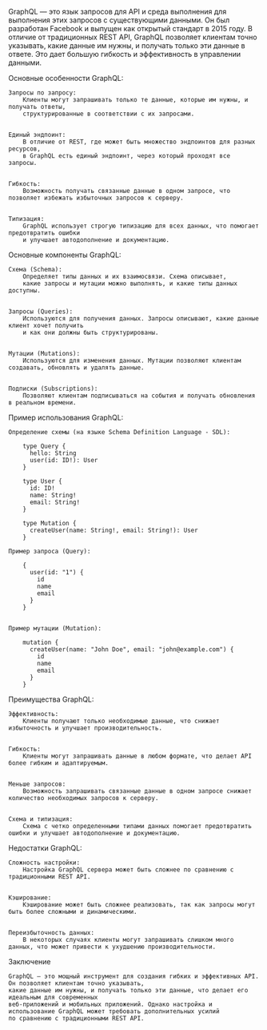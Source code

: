 
GraphQL — это язык запросов для API и среда выполнения для выполнения этих запросов с существующими данными.
Он был разработан Facebook и выпущен как открытый стандарт в 2015 году. В отличие от традиционных REST API,
GraphQL позволяет клиентам точно указывать, какие данные им нужны, и получать только эти данные в ответе.
Это дает большую гибкость и эффективность в управлении данными.


Основные особенности GraphQL:

    Запросы по запросу:
        Клиенты могут запрашивать только те данные, которые им нужны, и получать ответы,
        структурированные в соответствии с их запросами.


    Единый эндпоинт:
        В отличие от REST, где может быть множество эндпоинтов для разных ресурсов,
        в GraphQL есть единый эндпоинт, через который проходят все запросы.


    Гибкость:
        Возможность получать связанные данные в одном запросе, что позволяет избежать избыточных запросов к серверу.


    Типизация:
        GraphQL использует строгую типизацию для всех данных, что помогает предотвратить ошибки
        и улучшает автодополнение и документацию.



Основные компоненты GraphQL:

    Схема (Schema):
        Определяет типы данных и их взаимосвязи. Схема описывает,
        какие запросы и мутации можно выполнять, и какие типы данных доступны.


    Запросы (Queries):
        Используются для получения данных. Запросы описывают, какие данные клиент хочет получить
        и как они должны быть структурированы.


    Мутации (Mutations):
        Используются для изменения данных. Мутации позволяют клиентам создавать, обновлять и удалять данные.


    Подписки (Subscriptions):
        Позволяют клиентам подписываться на события и получать обновления в реальном времени.



Пример использования GraphQL:

    Определение схемы (на языке Schema Definition Language - SDL):

        type Query {
          hello: String
          user(id: ID!): User
        }

        type User {
          id: ID!
          name: String!
          email: String!
        }

        type Mutation {
          createUser(name: String!, email: String!): User
        }

    Пример запроса (Query):

        {
          user(id: "1") {
            id
            name
            email
          }
        }


    Пример мутации (Mutation):

        mutation {
          createUser(name: "John Doe", email: "john@example.com") {
            id
            name
            email
          }
        }


Преимущества GraphQL:

    Эффективность:
        Клиенты получают только необходимые данные, что снижает избыточность и улучшает производительность.


    Гибкость:
        Клиенты могут запрашивать данные в любом формате, что делает API более гибким и адаптируемым.


    Меньше запросов:
        Возможность запрашивать связанные данные в одном запросе снижает количество необходимых запросов к серверу.


    Схема и типизация:
        Схема с четко определенными типами данных помогает предотвратить ошибки и улучшает автодополнение и документацию.



Недостатки GraphQL:

    Сложность настройки:
        Настройка GraphQL сервера может быть сложнее по сравнению с традиционными REST API.


    Кэширование:
        Кэширование может быть сложнее реализовать, так как запросы могут быть более сложными и динамическими.


    Переизбыточность данных:
        В некоторых случаях клиенты могут запрашивать слишком много данных, что может привести к ухудшению производительности.



Заключение

    GraphQL — это мощный инструмент для создания гибких и эффективных API. Он позволяет клиентам точно указывать, 
    какие данные им нужны, и получать только эти данные, что делает его идеальным для современных 
    веб-приложений и мобильных приложений. Однако настройка и использование GraphQL может требовать дополнительных усилий 
    по сравнению с традиционными REST API.
